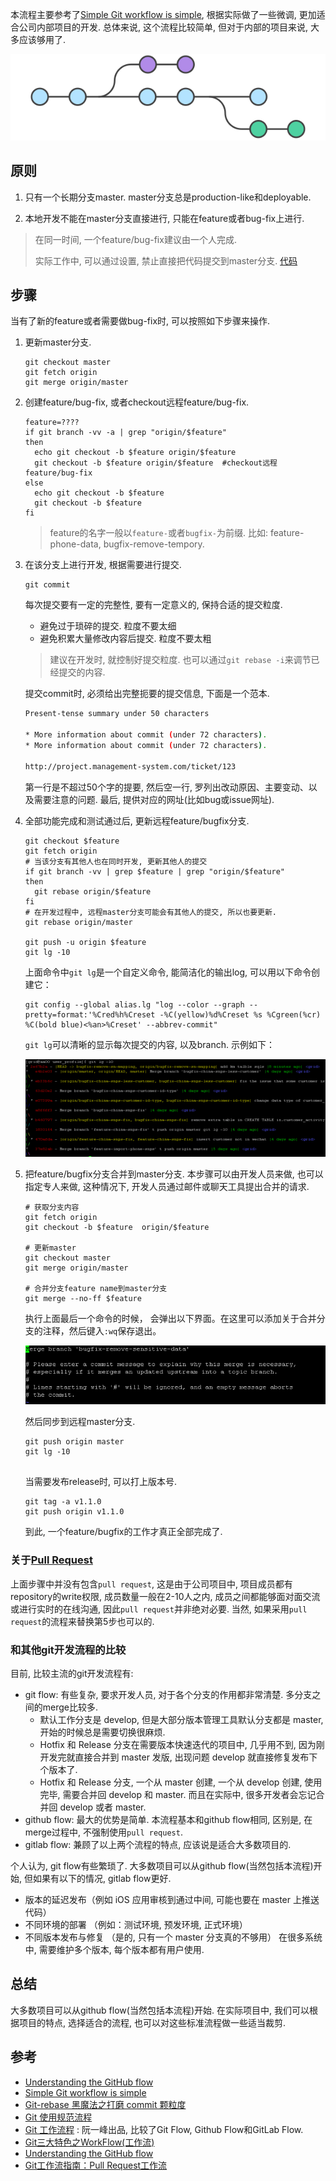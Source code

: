 本流程主要参考了[Simple Git workflow is simple](<https://www.atlassian.com/blog/archives/simple-git-workflow-simple>), 根据实际做了一些微调, 更加适合公司内部项目的开发.  总体来说, 这个流程比较简单, 但对于内部的项目来说, 大多应该够用了. 

![img](images/bg2015122301-1558321591814.png)

## 原则

1. 只有一个长期分支master.  master分支总是production-like和deployable. 

2. 本地开发不能在master分支直接进行, 只能在feature或者bug-fix上进行. 

> 在同一时间, 一个feature/bug-fix建议由一个人完成. 
>
> 实际工作中, 可以通过设置, 禁止直接把代码提交到master分支. [代码](git.md#%E9%81%BF%E5%85%8D%E7%9B%B4%E6%8E%A5%E6%8A%8A%E4%BB%A3%E7%A0%81%E6%8F%90%E4%BA%A4%E5%88%B0master)

## 步骤
当有了新的feature或者需要做bug-fix时, 可以按照如下步骤来操作. 
1. 更新master分支.  

    ~~~shell
    git checkout master
    git fetch origin
    git merge origin/master
    ~~~

2. 创建feature/bug-fix, 或者checkout远程feature/bug-fix.  

    ~~~shell
    feature=????
    if git branch -vv -a | grep "origin/$feature"
    then
      echo git checkout -b $feature origin/$feature  
      git checkout -b $feature origin/$feature  #checkout远程feature/bug-fix
    else
      echo git checkout -b $feature
      git checkout -b $feature
    fi  
    ~~~

    > feature的名字一般以`feature-`或者`bugfix-`为前缀.  比如:  feature-phone-data, bugfix-remove-tempory. 

3. 在该分支上进行开发, 根据需要进行提交. 

    ~~~shell
    git commit 
    ~~~

    每次提交要有一定的完整性, 要有一定意义的,  保持合适的提交粒度. 

    - 避免过于琐碎的提交. 粒度不要太细
    - 避免积累大量修改内容后提交. 粒度不要太粗
   > 建议在开发时, 就控制好提交粒度. 也可以通过`git rebase -i`来调节已经提交的内容. 
   
   提交commit时, 必须给出完整扼要的提交信息, 下面是一个范本. 
   
   ```bash
   Present-tense summary under 50 characters
   
   * More information about commit (under 72 characters).
   * More information about commit (under 72 characters).
   
   http://project.management-system.com/ticket/123
   ```
   
   第一行是不超过50个字的提要, 然后空一行, 罗列出改动原因、主要变动、以及需要注意的问题. 最后, 提供对应的网址(比如bug或issue网址). 
   
4. 全部功能完成和测试通过后, 更新远程feature/bugfix分支.  

    ~~~shell
    git checkout $feature 
    git fetch origin
    # 当该分支有其他人也在同时开发, 更新其他人的提交
    if git branch -vv | grep $feature | grep "origin/$feature"
    then 
      git rebase origin/$feature 
    fi
    # 在开发过程中, 远程master分支可能会有其他人的提交, 所以也要更新.
    git rebase origin/master
     
    git push -u origin $feature 
    git lg -10     
    ~~~
    
    上面命令中`git lg`是一个自定义命令, 能简洁化的输出log,  可以用以下命令创建它：
    
    ~~~shell
    git config --global alias.lg "log --color --graph --pretty=format:'%Cred%h%Creset -%C(yellow)%d%Creset %s %Cgreen(%cr) %C(bold blue)<%an>%Creset' --abbrev-commit"
    ~~~
    
    `git lg`可以清晰的显示每次提交的内容, 以及branch. 示例如下：
    
    ![1561508745238](images/1561508745238.png)
    
5. 把feature/bugfix分支合并到master分支.  本步骤可以由开发人员来做, 也可以指定专人来做, 这种情况下, 开发人员通过邮件或聊天工具提出合并的请求.    

    ~~~shell
    # 获取分支内容
    git fetch origin
    git checkout -b $feature  origin/$feature
    
    # 更新master
    git checkout master
    git merge origin/master
    
    # 合并分支feature name到master分支
    git merge --no-ff $feature 
    ~~~
    

    执行上面最后一个命令的时候， 会弹出以下界面。在这里可以添加关于合并分支的注释，然后键入`:wq`保存退出。
    
    ![1563436302940](images/1563436302940.png)

    然后同步到远程master分支. 
    
    ~~~
    git push origin master            
    git lg -10
     
    ~~~
    
     当需要发布release时, 可以打上版本号. 
    
    ~~~
    git tag -a v1.1.0    
    git push origin v1.1.0
    ~~~
    
      到此, 一个feature/bugfix的工作才真正全部完成了.  

### 关于[Pull Request](https://www.zhihu.com/question/21682976)

上面步骤中并没有包含`pull request`, 这是由于公司项目中, 项目成员都有repository的write权限, 成员数量一般在2-10人之内,  成员之间都能够面对面交流或进行实时的在线沟通, 因此`pull request`并非绝对必要. 当然, 如果采用`pull request`的流程来替换第5步也可以的.  

### 和其他git开发流程的比较

目前, 比较主流的git开发流程有:

- git flow:  有些复杂, 要求开发人员, 对于各个分支的作用都非常清楚.   多分支之间的merge比较多. 
  - 默认工作分支是 develop, 但是大部分版本管理工具默认分支都是 master, 开始的时候总是需要切换很麻烦. 
  - Hotfix 和 Release 分支在需要版本快速迭代的项目中, 几乎用不到, 因为刚开发完就直接合并到 master 发版, 出现问题 develop 就直接修复发布下个版本了. 
  - Hotfix 和 Release 分支, 一个从 master 创建, 一个从 develop 创建, 使用完毕, 需要合并回 develop 和 master. 而且在实际中, 很多开发者会忘记合并回 develop 或者 master. 
- github flow:  最大的优势是简单. 本流程基本和github flow相同, 区别是, 在merge过程中, 不强制使用`pull request`.  
- gitlab flow: 兼顾了以上两个流程的特点, 应该说是适合大多数项目的. 

个人认为,  git flow有些繁琐了. 大多数项目可以从github flow(当然包括本流程)开始,  但如果有以下的情况,  gitlab flow更好.  

- 版本的延迟发布（例如 iOS 应用审核到通过中间, 可能也要在 master 上推送代码）
- 不同环境的部署 （例如：测试环境, 预发环境, 正式环境）
- 不同版本发布与修复 （是的, 只有一个 master 分支真的不够用）
  在很多系统中, 需要维护多个版本, 每个版本都有用户使用. 

## 总结

大多数项目可以从github flow(当然包括本流程)开始.  在实际项目中, 我们可以根据项目的特点, 选择适合的流程, 也可以对这些标准流程做一些适当裁剪.  

## 参考

- [Understanding the GitHub flow](<https://guides.github.com/introduction/flow/index.html>)
- [Simple Git workflow is simple](<https://www.atlassian.com/blog/archives/simple-git-workflow-simple>)
-  [Git-rebase 黑魔法之打磨 commit 颗粒度](https://drprincess.github.io/2018/02/27/Git-rebase打造喜欢的commit颗粒感/#more)
-  [Git 使用规范流程](<http://www.ruanyifeng.com/blog/2015/08/git-use-process.html>)
-  [Git 工作流程](<http://www.ruanyifeng.com/blog/2015/12/git-workflow.html>) : 阮一峰出品, 比较了Git Flow, Github Flow和GitLab Flow. 
- [Git三大特色之WorkFlow(工作流)](<https://drprincess.github.io/2017/12/26/Git%E4%B8%89%E5%A4%A7%E7%89%B9%E8%89%B2%E4%B9%8BWorkFlow(%E5%B7%A5%E4%BD%9C%E6%B5%81)/>)
- [Understanding the GitHub flow](<https://guides.github.com/introduction/flow/index.html>)
- [Git工作流指南：Pull Request工作流](<http://blog.jobbole.com/76854/>)
